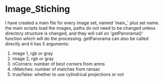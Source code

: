 # Image_Stiching

I have created a main file for every image set, named 'main_' plus set name.
the main scripts load the images, paths do not need to be changed unless 
directory structure is changed, and they will call on 'getPanorama()' function 
which will do the processing.
getPanorama can also be called directly and it has 5 arguments:
1. image 1, rgb or gray
2. image 2, rgb or gray
3. nCorners: number of best corners from amns
4. nMatches: number of matches from ransac
5. true/false: whether to use cylindrical projections or not